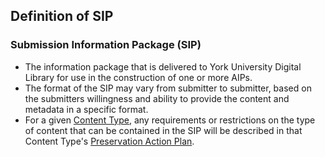 ## Definition of SIP

### Submission Information Package (SIP)

- The information package that is delivered to York University Digital Library for use in the construction of one or more AIPs.
- The format of the SIP may vary from submitter to submitter, based on the submitters willingness and ability to provide the content and metadata in a specific format.
- For a given [Content Type](http://digital.library.yorku.ca/content/content-types), any requirements or restrictions on the type of content that can be contained in the SIP will be described in that Content Type's [Preservation Action Plan](http://digital.library.yorku.ca/tags/preservation-action-plan).
